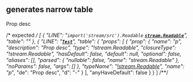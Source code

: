 ## generates narrow table
<types>
  <import from="stream/src" ns="stream" name="Readable" />
  <type name="Test">
    <prop type="!stream.Readable" name="p">Prop desc</prop>
  </type>
</types>

/* expected */
[
  {
    "LINE": "`import('stream/src').Readable` __[`stream.Readable`](l-type)__",
    "table": ""
  },
  {
    "LINE": "__[`Test`](t-type)__",
    "table": {
      "props": [
        {
          "prop": {
            "name": "p",
            "description": "Prop desc",
            "type": "!stream.Readable",
            "closureType": "!stream.Readable",
            "hasDefault": false,
            "default": null,
            "optional": false,
            "aliases": [],
            "parsed": {
              "nullable": false,
              "name": "stream.Readable"
            },
            "noParams": false,
            "args": []
          },
          "typeName": "[!stream.Readable](#type-streamreadable)",
          "name": "p*",
          "de": "Prop desc",
          "d": "-"
        }
      ],
      "anyHaveDefault": false
    }
  }
]
/**/